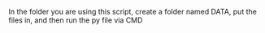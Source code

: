In the folder you are using this script, create a folder named DATA, put the files in, and then run the py file via CMD
